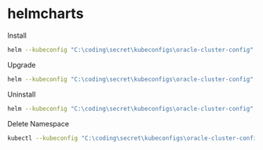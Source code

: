 # helmcharts

Install

```bash
helm --kubeconfig "C:\coding\secret\kubeconfigs\oracle-cluster-config" install kubernetes-dashboard ".\"
```

Upgrade

```bash
helm --kubeconfig "C:\coding\secret\kubeconfigs\oracle-cluster-config" upgrade kubernetes-dashboard ".\"
```

Uninstall

```bash
helm --kubeconfig "C:\coding\secret\kubeconfigs\oracle-cluster-config" uninstall kubernetes-dashboard
```

Delete Namespace

```bash
kubectl --kubeconfig "C:\coding\secret\kubeconfigs\oracle-cluster-config" delete namespace kubernetes-dashboard
```